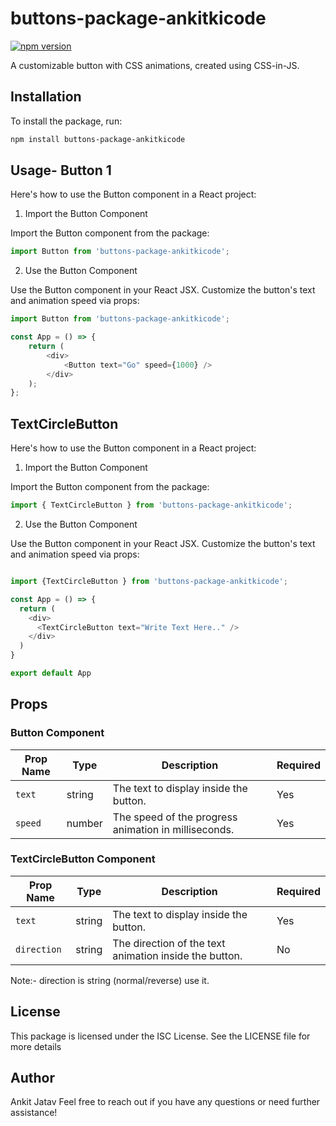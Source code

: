 # buttons-package-ankitkicode
[![npm version](https://img.shields.io/npm/v/buttons-package-ankitkicode)](https://www.npmjs.com/package/buttons-package-ankitkicode)



A customizable button with CSS animations, created using CSS-in-JS.

## Installation

To install the package, run:

```sh
npm install buttons-package-ankitkicode
```

## Usage- Button 1

Here's how to use the Button component in a React project:

1. Import the Button Component

Import the Button component from the package:

```js
import Button from 'buttons-package-ankitkicode';
```

2. Use the Button Component

Use the Button component in your React JSX. Customize the button's text and animation speed via props:

```js
import Button from 'buttons-package-ankitkicode';

const App = () => {
    return (
        <div>
            <Button text="Go" speed={1000} />
        </div>
    );
};
```


## TextCircleButton

Here's how to use the Button component in a React project:

1. Import the Button Component

Import the Button component from the package:

```js
import { TextCircleButton } from 'buttons-package-ankitkicode';
```

2. Use the Button Component

Use the Button component in your React JSX. Customize the button's text and animation speed via props:

```js

import {TextCircleButton } from 'buttons-package-ankitkicode';

const App = () => {
  return (
    <div>
      <TextCircleButton text="Write Text Here.." />
    </div>
  )
}

export default App

```

## Props

### Button Component

| Prop Name | Type   | Description                                       | Required |
|-----------|--------|---------------------------------------------------|----------|
| `text`    | string | The text to display inside the button.            | Yes      |
| `speed`   | number | The speed of the progress animation in milliseconds. | Yes      |

### TextCircleButton Component

| Prop Name   | Type   | Description                                         | Required |
|-------------|--------|-----------------------------------------------------|----------|
| `text`      | string | The text to display inside the button.              | Yes      |
| `direction` | string | The direction of the text animation inside the button. | No       |

Note:- direction is string (normal/reverse) use it.


## License
This package is licensed under the ISC License. See the LICENSE file for more details

## Author
Ankit Jatav
Feel free to reach out if you have any questions or need further assistance!
